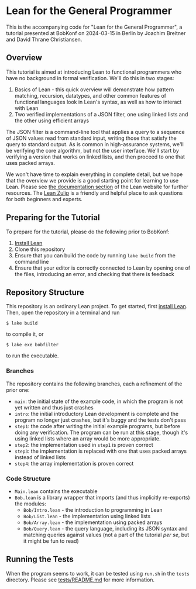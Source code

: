 # Lean for the General Programmer

This is the accompanying code for "Lean for the General Programmer", a
tutorial presented at BobKonf on 2024-03-15 in Berlin by Joachim
Breitner and David Thrane Christiansen.

## Overview

This tutorial is aimed at introducing Lean to functional programmers
who have no background in formal verification. We'll do this in two
stages:
 1. Basics of Lean - this quick overview will demonstrate how pattern
    matching, recursion, datatypes, and other common features of
    functional languages look in Lean's syntax, as well as how to
    interact with Lean
 2. Two verified implementations of a JSON filter, one using linked
    lists and the other using efficient arrays
 
The JSON filter is a command-line tool that applies a query to a
sequence of JSON values read from standard input, writing those that
satisfy the query to standard output. As is common in high-assurance
systems, we'll be verifying the core algorithm, but not the user
interface. We'll start by verifying a version that works on linked
lists, and then proceed to one that uses packed arrays.

We won't have time to explain everything in complete detail, but we
hope that the overview we provide is a good starting point for
learning to use Lean. Please see [the documentation
section](https://lean-lang.org/documentation/) of the Lean website for
further resources. The [Lean Zulip](https://leanprover.zulipchat.com/)
is a friendly and helpful place to ask questions for both beginners
and experts.

## Preparing for the Tutorial

To prepare for the tutorial, please do the following prior to BobKonf:

1. [Install Lean](https://lean-lang.org/lean4/doc/quickstart.html)
2. Clone this repository
3. Ensure that you can build the code by running `lake build` from the
   command line
4. Ensure that your editor is correctly connected to Lean by opening
   one of the files, introducing an error, and checking that there is
   feedback

## Repository Structure

This repository is an ordinary Lean project. To get started, first
[install Lean](https://lean-lang.org/lean4/doc/quickstart.html). Then,
open the repository in a terminal and run
```
$ lake build
```
to compile it, or
```
$ lake exe bobfilter
```
to run the executable.

### Branches

The repository contains the following branches, each a refinement of the prior one:

 - `main`: the initial state of the example code, in which the program is
   not yet written and thus just crashes
 - `intro`: the initial introductory Lean development is complete and the
   program no longer just crashes, but it's buggy and the tests don't pass
 - `step1`: the code after writing the initial example programs, but
   before doing any verification. The program can be run at this
   stage, though it's using linked lists where an array would be more
   appropriate.
 - `step2`: the implementation used in `step1` is proven correct
 - `step3`: the implementation is replaced with one that uses packed
   arrays instead of linked lists
 - `step4`: the array implementation is proven correct

### Code Structure

 - `Main.lean` contains the executable
 - `Bob.lean` is a library wrapper that imports (and thus implicitly re-exports) the modules:
   - `Bob/Intro.lean` - the introduction to programming in Lean
   - `Bob/List.lean` - the implementation using linked lists
   - `Bob/Array.lean` - the implementation using packed arrays
   - `Bob/Query.lean` - the query language, including its JSON syntax
     and matching queries against values (not a part of the tutorial
     _per se_, but it might be fun to read)

## Running the Tests

When the program seems to work, it can be tested using `run.sh` in the
`tests` directory. Please see [tests/README.md](tests/README.md) for
more information.
